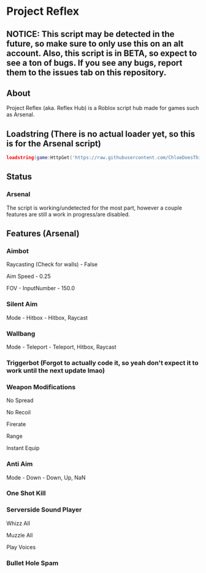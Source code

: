 # Project Reflex

## NOTICE: This script may be detected in the future, so make sure to only use this on an alt account. Also, this script is in BETA, so expect to see a ton of bugs. If you see any bugs, report them to the issues tab on this repository.

## About
Project Reflex (aka. Reflex Hub) is a Roblox script hub made for games such as Arsenal.

## Loadstring (There is no actual loader yet, so this is for the Arsenal script)
```lua
loadstring(game:HttpGet('https://raw.githubusercontent.com/ChloeDoesThings/ProjectReflex/main/arsenal.lua'))()
```

## Status
### Arsenal
The script is working/undetected for the most part, however a couple features are still a work in progress/are disabled.

## Features (Arsenal)

### Aimbot
Raycasting (Check for walls) - False

Aim Speed - 0.25

FOV - InputNumber - 150.0

### Silent Aim
Mode - Hitbox - Hitbox, Raycast

### Wallbang
Mode - Teleport - Teleport, Hitbox, Raycast

### Triggerbot (Forgot to actually code it, so yeah don't expect it to work until the next update lmao)

### Weapon Modifications
No Spread

No Recoil

Firerate

Range

Instant Equip



### Anti Aim
Mode - Down - Down, Up, NaN

### One Shot Kill

### Serverside Sound Player
Whizz All

Muzzle All

Play Voices

### Bullet Hole Spam
